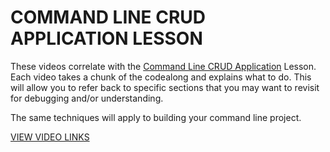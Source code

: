 # COMMAND LINE CRUD APPLICATION LESSON

These videos correlate with the [Command Line CRUD Application](https://github.com/10-3-pursuit/unit-front-end-web-development/tree/main/command-line-crud-application) Lesson.
Each video takes a chunk of the codealong and explains what to do. This will allow you to refer back to specific sections that you may want to revisit for debugging and/or understanding.

The same techniques will apply to building your command line project.

[VIEW VIDEO LINKS](videos.md)
